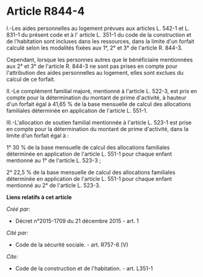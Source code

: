 # Article R844-4

I.-Les aides personnelles au logement prévues aux articles L. 542-1 et L. 831-1 du présent code et à l' article L. 351-1 du
code de la construction et de l'habitation sont incluses dans les ressources, dans la limite d'un forfait calculé selon les
modalités fixées aux 1°, 2° et 3° de l'article R. 844-3. 

Cependant, lorsque les personnes autres que le bénéficiaire mentionnées aux 2° et 3° de l'article R. 844-3 ne sont pas prises
en compte pour l'attribution des aides personnelles au logement, elles sont exclues du calcul de ce forfait. 

II.-Le complément familial majoré, mentionné à l'article L. 522-3, est pris en compte pour la détermination du montant de
prime d'activité, à hauteur d'un forfait égal à 41,65 % de la base mensuelle de calcul des allocations familiales déterminée
en application de l'article L. 551-1. 

III.-L'allocation de soutien familial mentionnée à l'article L. 523-1 est prise en compte pour la détermination du montant de
prime d'activité, dans la limite d'un forfait égal à : 

1° 30 % de la base mensuelle de calcul des allocations familiales déterminée en application de l'article L. 551-1 pour chaque
enfant mentionné au 1° de l'article L. 523-3 ; 

2° 22,5 % de la base mensuelle de calcul des allocations familiales déterminée en application de l'article L. 551-1 pour
chaque enfant mentionné au 2° de l'article L. 523-3.

**Liens relatifs à cet article**

_Créé par_:

  - Décret n°2015-1709 du 21 décembre 2015 - art. 1

_Cité par_:

  - Code de la sécurité sociale. - art. R757-6 (V)

_Cite_:

  - Code de la construction et de l'habitation. - art. L351-1
